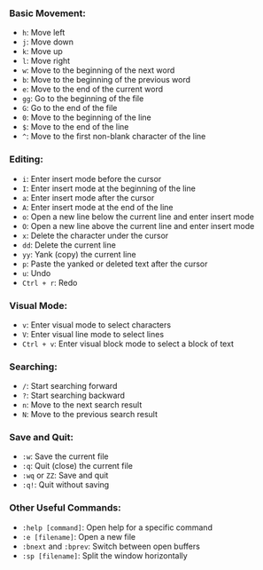 ### Basic Movement:

- `h`: Move left
- `j`: Move down
- `k`: Move up
- `l`: Move right
- `w`: Move to the beginning of the next word
- `b`: Move to the beginning of the previous word
- `e`: Move to the end of the current word
- `gg`: Go to the beginning of the file
- `G`: Go to the end of the file
- `0`: Move to the beginning of the line
- `$`: Move to the end of the line
- `^`: Move to the first non-blank character of the line

### Editing:

- `i`: Enter insert mode before the cursor
- `I`: Enter insert mode at the beginning of the line
- `a`: Enter insert mode after the cursor
- `A`: Enter insert mode at the end of the line
- `o`: Open a new line below the current line and enter insert mode
- `O`: Open a new line above the current line and enter insert mode
- `x`: Delete the character under the cursor
- `dd`: Delete the current line
- `yy`: Yank (copy) the current line
- `p`: Paste the yanked or deleted text after the cursor
- `u`: Undo
- `Ctrl + r`: Redo

### Visual Mode:

- `v`: Enter visual mode to select characters
- `V`: Enter visual line mode to select lines
- `Ctrl + v`: Enter visual block mode to select a block of text

### Searching:

- `/`: Start searching forward
- `?`: Start searching backward
- `n`: Move to the next search result
- `N`: Move to the previous search result

### Save and Quit:

- `:w`: Save the current file
- `:q`: Quit (close) the current file
- `:wq` or `ZZ`: Save and quit
- `:q!`: Quit without saving

### Other Useful Commands:

- `:help [command]`: Open help for a specific command
- `:e [filename]`: Open a new file
- `:bnext` and `:bprev`: Switch between open buffers
- `:sp [filename]`: Split the window horizontally
